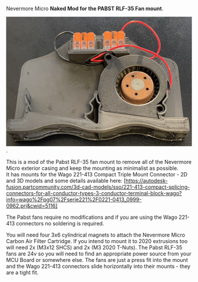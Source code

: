 Nevermore Micro **Naked Mod for the PABST RLF-35 Fan mount**.

![Less_plastic_RLF_by_Rick](wago_rlf.jpg "Less Plastic! And Wagos!").

This is a mod of the Pabst RLF-35 fan mount to remove all of the Nevermore Micro exterior casing and keep the mounting as minimalist as possible.  
It has mounts for the Wago 221-413 Compact Triple Mount Connector - 2D and 3D models and some details available here: 
[https://autodesk-fusion.partcommunity.com/3d-cad-models/sso/221-413-compact-splicing-connectors-for-all-conductor-types-3-conductor-terminal-block-wago?info=wago%2Fpg07%2Fserie221%2F0221-0413_0999-0962.prj&cwid=5116]

The Pabst fans require no modifications and if you are using the Wago 221-413 connectors no soldering is required.  

You will need four 3x6 cylindrical magnets to attach the Nevermore Micro Carbon Air Filter Cartridge.  If you intend to mount it to 2020 extrusions too will need 2x (M3x12 SHCS) and 2x (M3 2020 T-Nuts).
The Pabst RLF-35 fans are 24v so you will need to find an appropriate power source from your MCU Board or somewhere else.  The fans are just a press fit into the mount and the Wago 221-413 connectors slide horizontally into their mounts - they are a tight fit.
